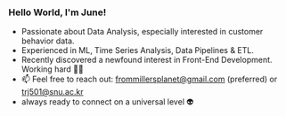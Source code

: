 ### Hello World, I'm June!

-  Passionate about Data Analysis, especially interested in customer behavior data.
-  Experienced in ML, Time Series Analysis, Data Pipelines & ETL.
-  Recently discovered a newfound interest in Front-End Development. Working hard 🏋️‍♂️
-  📫 Feel free to reach out: frommillersplanet@gmail.com (preferred) or trj501@snu.ac.kr
-  always ready to connect on a universal level 👽

<!---
millersplanet/millersplanet is a ✨ special ✨ repository because its `README.md` (this file) appears on your GitHub profile.
You can click the Preview link to take a look at your changes.
--->
